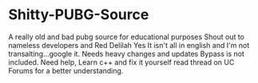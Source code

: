 # Shitty-PUBG-Source
A really old and bad pubg source for educational purposes
Shout out to nameless developers and Red Delilah 
Yes It isn't all in english and I'm not transalting...google it.
Needs heavy changes and updates
Bypass is not included.
Need help, Learn c++ and fix it yourself read thread on UC Forums for a better understanding.
